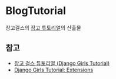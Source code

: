 # BlogTutorial
장고걸스의 [장고 튜토리얼](https://tutorial.djangogirls.org/ko)의 산출물

## 참고

* [장고 걸스 튜토리얼 (Django Girls Tutorial)](https://tutorial.djangogirls.org/ko/)
* [Django Girls Tutorial: Extensions](https://www.gitbook.com/book/djangogirls/django-girls-tutorial-extensions/details)

